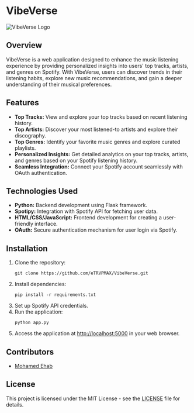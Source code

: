 # VibeVerse

![VibeVerse Logo](https://github.com/eTRVPMAX/VibeVerse/assets/124765226/1bf85dbd-5ac9-4325-91f8-64b536bf4672)


## Overview
VibeVerse is a web application designed to enhance the music listening experience by providing personalized insights into users' top tracks, artists, and genres on Spotify. With VibeVerse, users can discover trends in their listening habits, explore new music recommendations, and gain a deeper understanding of their musical preferences.

## Features
- **Top Tracks:** View and explore your top tracks based on recent listening history.
- **Top Artists:** Discover your most listened-to artists and explore their discography.
- **Top Genres:** Identify your favorite music genres and explore curated playlists.
- **Personalized Insights:** Get detailed analytics on your top tracks, artists, and genres based on your Spotify listening history.
- **Seamless Integration:** Connect your Spotify account seamlessly with OAuth authentication.

## Technologies Used
- **Python:** Backend development using Flask framework.
- **Spotipy:** Integration with Spotify API for fetching user data.
- **HTML/CSS/JavaScript:** Frontend development for creating a user-friendly interface.
- **OAuth:** Secure authentication mechanism for user login via Spotify.

## Installation
1. Clone the repository:
    ```
    git clone https://github.com/eTRVPMAX/VibeVerse.git
    ```
2. Install dependencies:
    ```
    pip install -r requirements.txt
    ```
3. Set up Spotify API credentials.
4. Run the application:
    ```
    python app.py
    ```
5. Access the application at [http://localhost:5000](http://localhost:5000) in your web browser.

## Contributors
- [Mohamed Ehab](https://github.com/eTRVPMAX)

## License
This project is licensed under the MIT License - see the [LICENSE](LICENSE) file for details.
